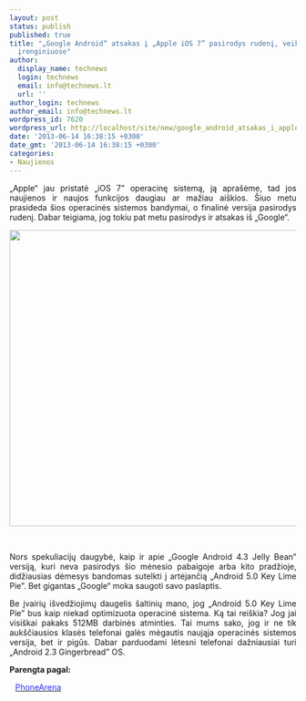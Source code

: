 ```yaml
---
layout: post
status: publish
published: true
title: "„Google Android“ atsakas į „Apple iOS 7” pasirodys rudenį, veiks lėtesniuose
  įrenginiuose"
author:
  display_name: technews
  login: technews
  email: info@technews.lt
  url: ''
author_login: technews
author_email: info@technews.lt
wordpress_id: 7620
wordpress_url: http://localhost/site/new/google_android_atsakas_i_apple_ios_7_pasirodys_rudeni_veiks_letesniuose_irenginiuose/
date: '2013-06-14 16:38:15 +0300'
date_gmt: '2013-06-14 16:38:15 +0300'
categories:
- Naujienos
---
```

<p style="text-align:justify">„Apple“ jau pristatė „iOS 7” operacinę sistemą, ją aprašėme, tad jos naujienos ir naujos funkcijos daugiau ar mažiau aiškios. Šiuo metu prasideda šios operacinės sistemos bandymai, o finalinė versija pasirodys rudenį. Dabar teigiama, jog tokiu pat metu pasirodys ir atsakas iš „Google“.</p>
<p style="text-align:center"> <a target="blank" href="http://www.technologijos.lt/upload/image/n/technologijos/gsm/S-34056/Key-Lime-Pie.png"><img alt="" src="http://www.technologijos.lt/upload/image/n/technologijos/gsm/S-34056/1-Key-Lime-Pie.png" style="width: 520px;" /></a></p>
<div style="text-align:center"> <strong></strong><br/><em></em></div>
<div style="text-align:justify"><!--[if gte mso 9]><![endif]--></p>
<p><span>Nors spekuliacijų daugybė, kaip ir apie &bdquo;Google Android 4.3 Jelly Bean&rdquo; versiją, kuri neva pasirodys šio mėnesio pabaigoje arba kito pradžioje, didžiausias dėmesys bandomas sutelkti į artėjančią &bdquo;Android 5.0 Key Lime Pie&rdquo;. Bet gigantas &bdquo;Google&ldquo; moka saugoti savo paslaptis.</span></p>
<p><span>Be įvairių išvedžiojimų daugelis šaltinių mano, jog &bdquo;Android 5.0 Key Lime Pie&rdquo; bus kaip niekad optimizuota operacinė sistema. Ką tai reiškia? Jog jai visiškai pakaks 512MB darbinės atminties. Tai mums sako, jog ir ne tik aukščiausios klasės telefonai galės mėgautis naująja operacinės sistemos versija, bet ir pigūs. Dabar parduodami lėtesni telefonai dažniausiai turi &bdquo;Android 2.3 Gingerbread&rdquo; OS.</span></p>
</div>
<p><strong>Parengta pagal:</strong></p>
<p style="margin:0px 0px 0px 10px"><a target="blank" href="http://www.phonearena.com/news/Android-5.0-may-be-released-in-late-October-and-be-optimized-for-older-phones_id44002"><span style="color:#2E2EFE">PhoneArena</span></a></p>
